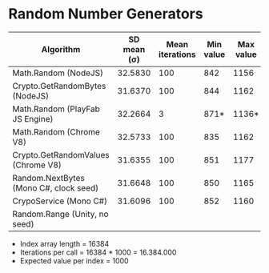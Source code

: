 Random Number Generators
================

| Algorithm                              | SD mean (σ) | Mean iterations | Min value | Max value |
| -------------------------------------- | ----------- | --------------- | --------- | --------- |
| Math.Random (NodeJS)                   | 32.5830     | 100 | 842 | 1156 |
| Crypto.GetRandomBytes (NodeJS)         | 31.6370     | 100 | 844 | 1162|
| Math.Random (PlayFab JS Engine)        | 32.2664     | 3   | 871* | 1136* |
| Math.Random (Chrome V8)                | 32.5733     | 100 | 835 | 1162 |
| Crypto.GetRandomValues (Chrome V8)     | 31.6355     | 100 | 851 | 1177 |
| Random.NextBytes (Mono C#, clock seed) | 31.6648     | 100 | 850 | 1165 |
| CrypoService (Mono C#)                 | 31.6096     | 100 | 852 | 1160 |
| Random.Range (Unity, no seed)          | ||||

- Index array length = 16384
- Iterations per call = 16384 * 1000 = 16.384.000
- Expected value per index = 1000
